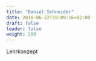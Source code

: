 ```yaml
---
title: "Daniel Schneider"
date: 2018-06-22T19:09:16+02:00
draft: false
leader: false
weight: 200
---
```


Lehrkonzept
